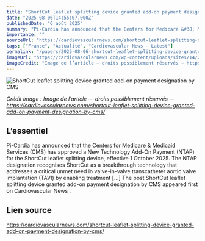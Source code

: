 ```yaml
---
title: "ShortCut leaflet splitting device granted add-on payment designation by CMS"
date: "2025-08-06T14:55:07.000Z"
publishedDate: "6 août 2025"
summary: "Pi-Cardia has announced that the Centers for Medicare &#38; Medicaid Services (CMS) has approved a New Technology Add-On Payment (NTAP) for the ShortCut leaflet splitting device, effective 1 October 2025. The NTAP designation recognises ShortCut as a breakthrough technology that addresses a critical unmet need in valve-in-valve transcatheter aortic valve implantation (TAVI) by enabling treatment [&#8230;] The post ShortCut leaflet splitting device granted add-on payment designation by CMS appeared first on Cardiovascular News ."
importance: ""
sourceUrl: "https://cardiovascularnews.com/shortcut-leaflet-splitting-device-granted-add-on-payment-designation-by-cms/"
tags: ["France", "Actualité", "Cardiovascular News — Latest"]
permalink: "/papers/2025-08-06-shortcut-leaflet-splitting-device-granted-add-on-payment-designation-by-cms"
imageUrl: "https://cardiovascularnews.com/wp-content/uploads/sites/14/2024/09/Pi-Cardia_shortcut_comparision_4K_Transparent-Copy1.jpg"
imageCredit: "Image de l’article — droits possiblement réservés — https://cardiovascularnews.com/shortcut-leaflet-splitting-device-granted-add-on-payment-designation-by-cms/"
---
```


![ShortCut leaflet splitting device granted add-on payment designation by CMS](https://cardiovascularnews.com/wp-content/uploads/sites/14/2024/09/Pi-Cardia_shortcut_comparision_4K_Transparent-Copy1.jpg)

*Crédit image : Image de l’article — droits possiblement réservés — https://cardiovascularnews.com/shortcut-leaflet-splitting-device-granted-add-on-payment-designation-by-cms/*

## L’essentiel

Pi-Cardia has announced that the Centers for Medicare &#38; Medicaid Services (CMS) has approved a New Technology Add-On Payment (NTAP) for the ShortCut leaflet splitting device, effective 1 October 2025. The NTAP designation recognises ShortCut as a breakthrough technology that addresses a critical unmet need in valve-in-valve transcatheter aortic valve implantation (TAVI) by enabling treatment [&#8230;] The post ShortCut leaflet splitting device granted add-on payment designation by CMS appeared first on Cardiovascular News .

## Lien source

https://cardiovascularnews.com/shortcut-leaflet-splitting-device-granted-add-on-payment-designation-by-cms/
